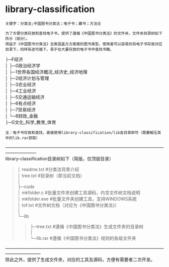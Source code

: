 # library-classification
	关键字：分类法;中国图书分类法；电子书；藏书；方法论
    
	为了方便分类存放和查找电子书，提供了遵循《中国图书分类法》的文件夹，文件夹目录树如下所示（部分）。
	得益于《中国图书分类法》全面涵盖方方面面的图书类型，使用者可以容易的将电子书存放对应目录下，同样有迹可循下，易于在大量存放的电子书中查找书籍。
├─F经济  
│  ├─0政治经济学  
│  ├─1世界各国经济概况_经济史_经济地理  
│  ├─2经济计划与管理  
│  ├─3农业经济  
│  ├─4工业经济  
│  ├─5交通运输经济  
│  ├─6有点经济  
│  ├─7贸易经济  
│  └─8财政_金融  
├─G文化_科学_教育_体育  

	注：电子书存放和查找，直接使用library-classification/lib各目录即可（需要解压其中的lib.rar获取）

———————————————————————————————————————————  
library-classification目录树如下（简版，仅顶层目录）  
>│  readme.txt			#分类法背景介绍  
>│  tree.txt				#目录树（即当前文档）  
>│      
>├─code  
>│      mkfolder.c		#批量文件夹创建工具源码，内含文件树文档说明  
>│      mkfolder.exe		#批量文件夹创建工具，支持WINDOWS系统  
>│      tof.txt			#文件树文档（对应为《中国图书分类法》）  
>│          
>└─lib  
>>├─tree.txt			#遵循《中国图书分类法》生成文件夹的目录树  
>>│   
>>└─lib.rar			#遵循《中国图书分类法》规则的各级文件夹			  
  
————————————————————————————————————————————  
	除此之外，提供了生成文件夹，对应的工具及源码，方便有需要者二次开发。  
